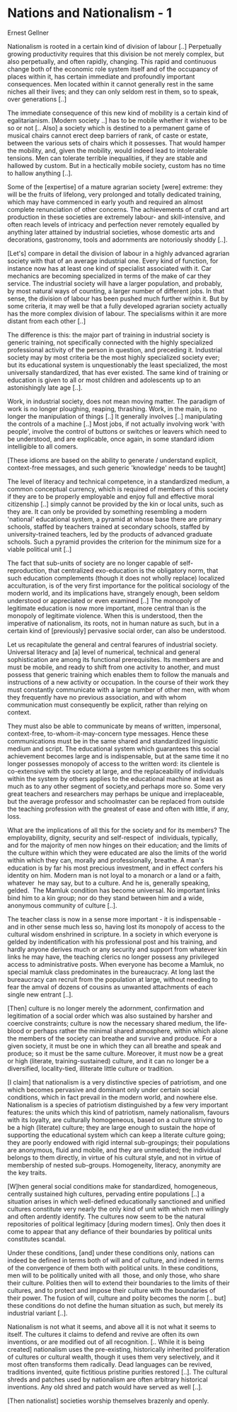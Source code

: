 # Nations and Nationalism - 1
Ernest Gellner

Nationalism is rooted in a certain kind of division of labour [..]
Perpetually growing productivity requires that this division be not
merely complex, but also perpetually, and often rapidly,
changing. This rapid and continuous change both of the economic role
system itself and of the occupancy of places within it, has certain
immediate and profoundly important consequences. Men located within it
cannot generally rest in the same niches all their lives; and they can
only seldom rest in them, so to speak, over generations [..]

The immediate consequence of this new kind of mobility is a certain
kind of egalitarianism. [Modern society ..] has to be mobile whether
it wishes to be so or not [.. Also] a society which is destined to a
permanent game of musical chairs cannot erect deep barriers of rank,
of caste or estate, between the various sets of chairs which it
possesses. That would hamper the mobility, and, given the mobility,
would indeed lead to intolerable tensions. Men can tolerate terrible
inequalities, if they are stable and hallowed by custom. But in a
hectically mobile society, custom has no time to hallow anything [..].

Some of the [expertise] of a mature agrarian society [were] extreme:
they will be the fruits of lifelong, very prolonged and totally
dedicated training, which may have commenced in early youth and
required an almost complete renunciation of other concerns. The
achievements of craft and art production in these societies are
extremely labour- and skill-intensive, and often reach levels of
intricacy and perfection never remotely equalled by anything later
attained by industrial societies, whose domestic arts and decorations,
gastronomy, tools and adornments are notoriously shoddy [..].

[Let's] compare in detail the division of labour in a highly advanced
agrarian society with that of an average industrial one. Every kind of
function, for instance now has at least one kind of specialist
associated with it. Car mechanics are becoming specialized in terms of
the make of car they service. The industrial society will have a
larger population, and probably, by most natural ways of counting, a
larger number of different jobs. In that sense, the division of labour
has been pushed much further within it. But by some criteria, it may
well be that a fully developed agrarian society actually has the more
complex division of labour. The specialisms within it are more distant
from each other [..]

The difference is this: the major part of training in industrial
society is generic training, not specifically connected with the
highly specialized professional activity of the person in question,
and preceding it. Industrial society may by most criteria be the most
highly specialized society ever; but its educational system is
unquestionably the least specialized, the most universally
standardized, that has ever existed. The same kind of training or
education is given to all or most children and adolescents up to an
astonishingly late age [..].

Work, in industrial society, does not mean moving matter. The paradigm
of work is no longer ploughing, reaping, thrashing. Work, in the main,
is no longer the manipulation of things [..] It generally involves
[..] manipulating the controls of a machine [..] Most jobs, if not
actually involving work 'with people', involve the control of buttons
or switches or leavers which need to be understood, and are
explicable, once again, in some standard idiom intelligible to all
comers.

[These idioms are based on the ability to generate / understand
explicit, context-free messages, and such generic 'knowledge' needs to
be taught]

The level of literacy and technical competence, in a standardized
medium, a common conceptual currency, which is required of members of
this society if they are to be properly employable and enjoy full and
effective moral citizenship [..] simply cannot be provided by the kin
or local units, such as they are. It can only be provided by something
resembling a modern 'national' educational system, a pyramid at whose
base there are primary schools, staffed by teachers trained at
secondary schools, staffed by university-trained teachers, led by the
products of advanced graduate schools. Such a pyramid provides the
criterion for the minimum size for a viable political unit [..]

The fact that sub-units of society are no longer capable of
self-reproduction, that centralized exo-education is the obligatory
norm, that such education complements (though it does not wholly
replace) localized acculturation, is of the very first importance for
the political sociology of the modern world, and its implications
have, strangely enough, been seldom understood or appreciated or even
examined [..] The monopoly of legitimate education is now more
important, more central than is the monopoly of legitimate
violence. When this is understood, then the imperative of nationalism,
its roots, not in human nature as such, but in a certain kind of
[previously] pervasive social order, can also be understood.

Let us recapitulate the general and central fearures of industrial
society. Universal literacy and [a] level of numerical, technical and
general sophistication are among its functional prerequisites. Its
members are and must be mobile, and ready to shift from one activity
to another, and must possess that generic training which enables them
to follow the manuals and instructions of a new activity or
occupation. In the course of their work they must constantly
communicate with a large number of other men, with whom they
frequently have no previous association, and with whom communication
must consequently be explicit, rather than relying on context.

They must also be able to communicate by means of written, impersonal,
context-free, to-whom-it-may-concern type messages. Hence these
communications must be in the same shared and standardized linguistic
medium and script. The educational system which guarantees this social
achievement becomes large and is indispensable, but at the same time
it no longer possesses monopoly of access to the written word: its
clientele is co-extensive with the society at large, and the
replaceability of individuals within the system by others applies to
the educational machine at least as much as to any other segment of
society,and perhaps more so. Some very great teachers and researchers
may perhaps be unique and irreplaceable, but the average professor and
schoolmaster can be replaced from outside the teaching profession with
the greatest of ease and often with little, if any, loss.

What are the implications of all this for the society and for its
members? The employability, dignity, security and self-respect of 
individuals, typically, and for the majority of men now hinges on
their education; and the limits of the culture within which they were
educated are also the limits of the world within which they can,
morally and professionally, breathe. A man's education is by far his
most precious investment, and in effect confers his identity on
him. Modern man is not loyal to a monarch or a land or a faith,
whatever  he may say, but to a culture. And he is, generally speaking,
gelded.  The Mamluk condition has become universal. No important links
bind him to a kin group; nor do they stand between him and a wide,
anonymous community of culture [..].

The teacher class is now in a sense more important - it is
indispensable - and in other sense much less so, having lost its
monopoly of access to the cultural wisdom enshrined in scripture. In a
society in which everyone is gelded by indentification with his
professional post and his training, and hardly anyone derives much or
any security and support from whatever kin links he may have, the
teaching clerics no longer possess any privileged access to
administrative posts. When everyone has become a Mamluk, no special
mamluk class predominates in the bureaucracy. At long last the
bureaucracy can recruit from the population at large, without needing
to fear the amval of dozens of cousins as unwanted attachments of each
single new entrant [..].

[Then] culture is no longer merely the adornment, confirmation and
legitimation of a social order which was also sustained by harsher and
coercive constraints; culture is now the necessary shared medium, the
life-blood or perhaps rather the minimal shared atmosphere, within
which alone the members of the society can breathe and survive and
produce. For a given society, it must be one in which they can all
breathe and speak and produce; so it must be the same
culture. Moreover, it must now be a great or high (literate,
training-sustained) culture, and it can no longer be a diversified,
locality-tied, illiterate little culture or tradition.

[I claim] that nationalism is a very distinctive species of
patriotism, and one which becomes pervasive and dominant only under
certain social conditions, which in fact prevail in the modern world,
and nowhere else. Nationalism is a species of patriotism distinguished
by a few very important features: the units which this kind of
patriotism, namely nationalism, favours with its loyalty, are
culturally homogeneous, based on a culture striving to be a high
(literate) culture; they are large enough to sustain the hope of
supporting the educational system which can keep a literate culture
going; they are poorly endowed with rigid internal sub-groupings;
their populations are anonymous, fluid and mobile, and they are
unmediated; the individual belongs to them directly, in virtue of his
cultural style, and not in virtue of membership of nested
sub-groups. Homogeneity, literacy, anonymity are the key traits.

[W]hen general social conditions make for standardized, homogeneous,
centrally sustained high cultures, pervading entire populations [..] a
situation arises in which well-defined educationally sanctioned and
unified cultures constitute very nearly the only kind of unit with
which men willingly and often ardently identify. The cultures now seem
to be the natural repositories of political legitimacy [during modern
times]. Only then does it come to appear that any defiance of their
boundaries by political units constitutes scandal.

Under these conditions, [and] under these conditions only, nations can
indeed be defined in terms both of will and of culture, and indeed in
terms of the convergence of them both with political units. In these
conditions, men will to be politically united with all  those, and
only those, who share their culture. Polities then will to extend
their boundaries to the limits of their cultures, and to protect and
impose their culture with the boundaries of their power. The fusion of
will, culture and polity becomes the norm [.. but] these conditions do
not define the human situation as such, but merely its industrial
variant [..].

Nationalism is not what it seems, and above all it is not what it
seems to itself. The cultures it claims to defend and revive are often
its own inventions, or are modified out of all recognition. [.. While
it is being created] nationalism uses the pre-existing, historically
inherited proliferation of cultures or cultural wealth, though it uses
them very selectively, and it most often transforms them
radically. Dead languages can be revived, traditions invented, quite
fictitious pristine purities restored [..]. The cultural shreds and
patches used by nationalism are often arbitrary historical
inventions. Any old shred and patch would have served as well [..].

[Then nationalist] societies worship themselves brazenly and openly.
